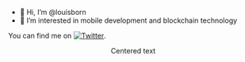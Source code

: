 - 👋 Hi, I’m @louisborn
- 👀 I’m interested in mobile development and blockchain technology

You can find me on [![Twitter][1.2]][1].

<div align="center">Centered text</div>

[1.2]: http://i.imgur.com/wWzX9uB.png
[1]: https://twitter.com/louisborn_dev
